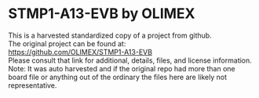 
# STMP1-A13-EVB by OLIMEX  
This is a harvested standardized copy of a project from github.  
The original project can be found at:  
https://github.com/OLIMEX/STMP1-A13-EVB  
Please consult that link for additional, details, files, and license information.  
Note: It was auto harvested and if the original repo had more than one board file or anything out of the ordinary the files here are likely not representative.  
    